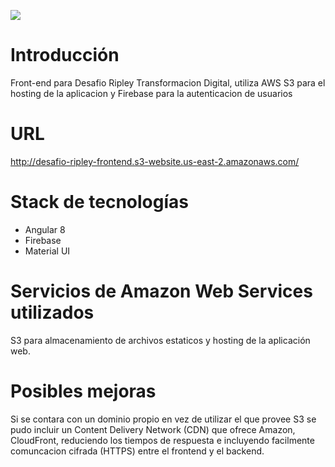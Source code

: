 ![](https://codebuild.us-east-2.amazonaws.com/badges?uuid=eyJlbmNyeXB0ZWREYXRhIjoiZ1lqZWZUSE0vaSt1NVJIZlVWc3VDWEVXUDZpRFFGbHhObm8zSEhZN3puWG9VQlJNZ1pvbzBXTS9OVTg0U1dLV2Q2Vm9WdWQ4RnFEMjhFUDh5VGluWVprPSIsIml2UGFyYW1ldGVyU3BlYyI6InFiRE9jcFpjR0QyK21weUgiLCJtYXRlcmlhbFNldFNlcmlhbCI6MX0%3D&branch=master)

# Introducción

Front-end para Desafio Ripley Transformacion Digital, utiliza AWS S3 para el hosting de la aplicacion y Firebase para la autenticacion de usuarios

# URL

http://desafio-ripley-frontend.s3-website.us-east-2.amazonaws.com/

# Stack de tecnologías

+ Angular 8
+ Firebase
+ Material UI

# Servicios de Amazon Web Services utilizados

S3 para almacenamiento de archivos estaticos y hosting de la aplicación web.


# Posibles mejoras

Si se contara con un dominio propio en vez de utilizar el que provee S3 se pudo incluir un Content Delivery Network (CDN) que ofrece Amazon, CloudFront, reduciendo los tiempos de respuesta e incluyendo facilmente comuncacion cifrada (HTTPS) entre el frontend y el backend.
